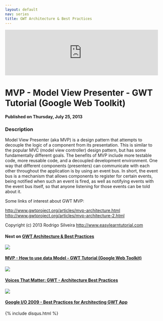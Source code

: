 ```yaml
---
layout: default
nav: series
title: GWT Architecture & Best Practices
---
```


<div class="container">
    <div class="row mt grid">
        <div class="mt"></div>
        <div class="row" style="margin-bottom: 20px;">
            <div class="col-sm-push-1 col-sm-10 col-md-push-2 col-md-8">
                <div class="video-container">
                    <iframe width="100%" src="https://www.youtube.com/embed/QaFgdzyJ1JY" frameborder="0" allowfullscreen></iframe>
                </div>
            </div>
            <div class="clearfix"></div>
            <div class="col-md-8">
                <h1>MVP - Model View Presenter - GWT Tutorial (Google Web Toolkit)</h1>
                <h4>Published on Thursday, July 25, 2013</h4>
                <h3>Description</h3>
                <p>Model View Presenter (aka MVP) is a design pattern that attempts to decouple the logic of a component from its presentation. This is similar to the popular MVC (model view controller) design pattern, but has some fundamentally different goals. The benefits of MVP include more testable code, more reusable code, and a decoupled development environment. One way that different components (presenters) can communicate with each other throughout the application is by using an event bus. In short, the event bus is a mechanism that allows components to register for certain events, being notified when such an event is fired, as well as notifying events with the event bus itself, so that anyone listening for those events can be told about it.

Some links of interest about GWT MVP: 

http://www.gwtproject.org/articles/mvp-architecture.html
http://www.gwtproject.org/articles/mvp-architecture-2.html

Copyright (c) 2013 Rodrigo Silveira http://www.easylearntutorial.com</p>
            </div>
            <div class="col-md-4">
                <h4>Next on <a href="/series/gwt-architecture-best-practices">GWT Architecture & Best Practices</a></h4><div class="row" style="margin-bottom: 20px">
            <div class="col-md-6">
                <a href="/series/gwt-architecture-best-practices/mvp-how-to-use-data-model-gwt-tutorial-google-web-toolkit-">
                    <img src="/img/blank.gif" data-echo="https://i.ytimg.com/vi/hi1WiV_90Yo/hqdefault.jpg" class="img-responsive" />
                </a>
            </div>
            <div class="col-md-6">
                <h4>
                    <a href="/series/gwt-architecture-best-practices/mvp-how-to-use-data-model-gwt-tutorial-google-web-toolkit-">MVP - How to use data Model - GWT Tutorial (Google Web Toolkit)</a>
                </h4>
            </div>
        </div><div class="row" style="margin-bottom: 20px">
            <div class="col-md-6">
                <a href="/series/gwt-architecture-best-practices/voices-that-matter-gwt-architecture-best-practices">
                    <img src="/img/blank.gif" data-echo="https://i.ytimg.com/vi/Uwp3EVU5ePA/hqdefault.jpg" class="img-responsive" />
                </a>
            </div>
            <div class="col-md-6">
                <h4>
                    <a href="/series/gwt-architecture-best-practices/voices-that-matter-gwt-architecture-best-practices">Voices That Matter: GWT - Architecture Best Practices</a>
                </h4>
            </div>
        </div><div class="row" style="margin-bottom: 20px">
            <div class="col-md-6">
                <a href="/series/gwt-architecture-best-practices/google-i-o-2009-best-practices-for-architecting-gwt-app">
                    <img src="/img/blank.gif" data-echo="https://i.ytimg.com/vi/PDuhR18-EdM/hqdefault.jpg" class="img-responsive" />
                </a>
            </div>
            <div class="col-md-6">
                <h4>
                    <a href="/series/gwt-architecture-best-practices/google-i-o-2009-best-practices-for-architecting-gwt-app">Google I/O 2009 - Best Practices for Architecting GWT App</a>
                </h4>
            </div>
        </div>
            </div>
            <div class="col-md-8">
                {% include disqus.html %}
            </div>
        </div>
    </div>
    <div class="row mt grid"></div>
</div>

